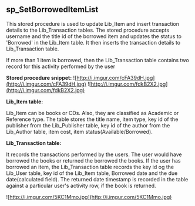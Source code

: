 ## sp\_SetBorrowedItemList ##

This stored procedure is used to update Lib\_Item and insert transaction details to the Lib\_Transaction tables. The stored procedure accepts username and the title id of the borrowed item and updates the status to 'Borrowed' in the Lib\_Item table. It then inserts the transaction details to Lib\_Transaction table.

If more than 1 item is borrowed, then the Lib\_Transaction table contains two record for this activity performed by the user

**Stored procedure snippet:**
![http://i.imgur.com/cFA39dH.jpg](http://i.imgur.com/cFA39dH.jpg)
![http://i.imgur.com/fdkB2X2.jpg](http://i.imgur.com/fdkB2X2.jpg)


**Lib\_Item table:**

Lib\_Item can be books or CDs. Also, they are classified as Academic or Reference type.
The table stores the title name, item type, key id of the publisher from the Lib\_Publisher table, key id of the author from the Lib\_Author table, item cost, item status(Available/Borrowed).

**Lib\_Transaction table:**

It records the transactions performed by the users. The user would have borrowed the books or returned the borrowed the books. If the user has borrowed an item, the Lib\_Transaction table records the key id og the Lib\_User table, key id of the Lib\_Item table, Borrowed date and the due date(calculated field). The returned date timestamp is recorded in the table against a particular user's activity row, if the book is returned.

![http://i.imgur.com/5KC1Mmo.jpg](http://i.imgur.com/5KC1Mmo.jpg)